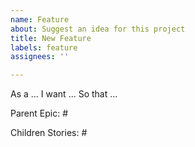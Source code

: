 ```yaml
---
name: Feature
about: Suggest an idea for this project
title: New Feature
labels: feature
assignees: ''

---
```


As a ...
I want ...
So that ...

Parent Epic: #

Children Stories: #
